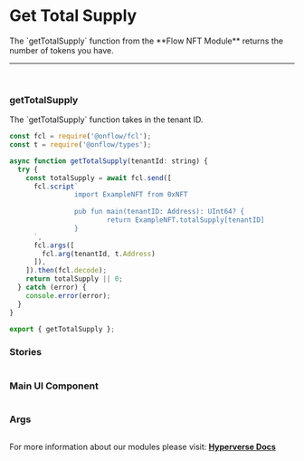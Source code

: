 # Get Total Supply

<p> The `getTotalSupply` function from the **Flow NFT Module** returns the number of tokens you have. </p>

---

<br>

### getTotalSupply

<p> The `getTotalSupply` function takes in the tenant ID. </p>

```jsx
const fcl = require('@onflow/fcl');
const t = require('@onflow/types');

async function getTotalSupply(tenantId: string) {
  try {
    const totalSupply = await fcl.send([
      fcl.script`
				import ExampleNFT from 0xNFT
						
				pub fun main(tenantID: Address): UInt64? {
						return ExampleNFT.totalSupply[tenantID]
				}
      `,
      fcl.args([
        fcl.arg(tenantId, t.Address)
      ]),
    ]).then(fcl.decode);
    return totalSupply || 0;
  } catch (error) {
    console.error(error);
  }
}

export { getTotalSupply };
```

### Stories

```jsx

```

### Main UI Component

```jsx

```

### Args

```jsx

```

For more information about our modules please visit: [**Hyperverse Docs**](https://docs.hyperverse.dev)
